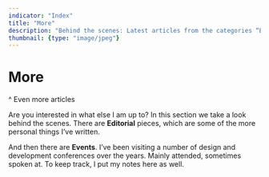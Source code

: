 ```yaml
---
indicator: "Index"
title: "More"
description: "Behind the scenes: Latest articles from the categories “Editorial” and “Event”."
thumbnail: {type: "image/jpeg"}
---
```


# More
^ Even more articles

Are you interested in what else I am up to? In this section we take a look behind the scenes.
There are **Editorial**  pieces, which are some of the more personal things I’ve written.

And then there are **Events**. I’ve been visiting a number of design and development conferences over the years.
Mainly attended, sometimes spoken at. To keep track, I put my notes here as well.
